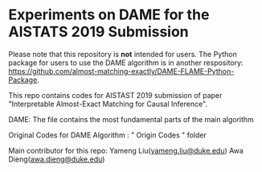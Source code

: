 # Experiments on DAME for the AISTATS 2019 Submission

Please note that this repository is **not** intended for users. The Python package for users to use the DAME algorithm is in another respository: https://github.com/almost-matching-exactly/DAME-FLAME-Python-Package.

This repo contains codes for AISTAST 2019 submission of paper "Interpretable Almost-Exact Matching for Causal Inference". 

DAME: The file contains the most fundamental parts of the main algorithm

Original Codes for DAME Algorithm : " Origin Codes " folder

Main contributor for this repo:
Yameng Liu(yameng.liu@duke.edu)
Awa Dieng(awa.dieng@duke.edu)

